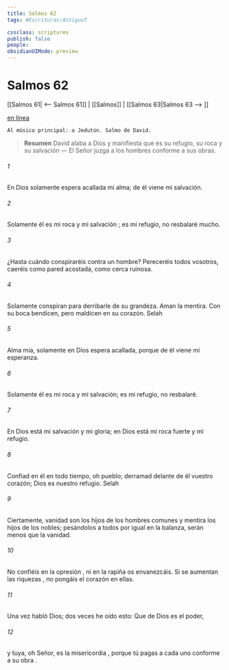 ```yaml
---
title: Salmos 62
tags: #Escrituras\AntiguoT

cssclass: scriptures
publish: false
people:
obsidianUIMode: preview
---
```


# Salmos 62
[[Salmos 61| <-- Salmos 61]] | [[Salmos]] | [[Salmos 63|Salmos 63 --> ]]

[en línea](https://churchofjesuschrist.org/study/scriptures/ot/ps/62?lang=spa)

```
Al músico principal: a Jedutún. Salmo de David.
```

> __Resumen__
David alaba a Dios y manifiesta que es su refugio, su roca y su salvación — El Señor juzga a los hombres conforme a sus obras.

###### 1 
En Dios solamente espera acallada mi alma;
de él 
viene
 mi salvación.

###### 2 
Solamente él es mi 
roca
 y mi 
salvación
;
es mi refugio, no resbalaré mucho.

###### 3 
¿Hasta cuándo conspiraréis contra un hombre?
Pereceréis todos vosotros,
caeréis
 como pared acostada, como cerca ruinosa.

###### 4 
Solamente conspiran para derribarle de su grandeza.
Aman la mentira.
Con su boca bendicen, pero maldicen en su corazón. 
Selah

###### 5 
Alma mía, solamente en Dios espera acallada,
porque de él viene mi esperanza.

###### 6 
Solamente él es mi roca y mi salvación;
es mi refugio, no resbalaré.

###### 7 
En Dios está mi salvación y mi gloria;
en Dios está mi roca fuerte y mi refugio.

###### 8 
Confiad en él en todo tiempo, oh pueblo;
derramad delante de él vuestro corazón;
Dios es nuestro refugio. 
Selah

###### 9 
Ciertamente, 
vanidad
 son los hijos de los hombres comunes
y
 mentira los hijos de los nobles;
pesándolos a todos por igual en la balanza,
serán menos que la vanidad.

###### 10 
No confiéis en la 
opresión
,
ni en la rapiña os envanezcáis.
Si se aumentan las 
riquezas
, no pongáis el corazón 
en ellas.

###### 11 
Una vez habló Dios;
dos veces he oído esto:
Que de Dios es el poder,

###### 12 
y tuya, oh Señor, es la 
misericordia
,
porque tú pagas a cada uno conforme a su 
obra
.

